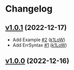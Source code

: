 # Changelog

## [v1.0.1](https://github.com/k1LoW/single/compare/v1.0.0...v1.0.1) (2022-12-17)

* Add Example [#2](https://github.com/k1LoW/single/pull/2) ([k1LoW](https://github.com/k1LoW))
* Add ErrSyntax [#1](https://github.com/k1LoW/single/pull/1) ([k1LoW](https://github.com/k1LoW))

## [v1.0.0](https://github.com/k1LoW/single/compare/34ba8c9a30e4...v1.0.0) (2022-12-16)

